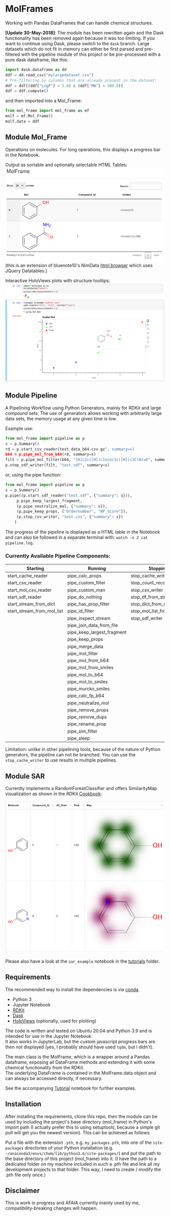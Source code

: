 # MolFrames

Working with Pandas DataFrames that can handle chemical structures.  

**[Update 30-May-2018]**: The module has been rewritten again and the Dask functionality has been removed again because it was too limiting. If you want to continue using Dask, please switch to the `dask` branch.
Large datasets which do not fit in memory can either be first parsed and pre-filtered with the pipeline module of this project or be pre-processed with a pure dask dataframe, like this:

```Python
import dask.dataframe as dd
ddf = dd.read_csv("mylargedataset.csv")
# Pre-filtering by columns that are already present in the dataset:
ddf = ddf[(ddf["LogP"] < 5.0) & (ddf["MW"] < 500.0)]
ddf = ddf.compute()
```

and then imported into a Mol_Frame:
```Python
from mol_frame import mol_frame as mf
molf = mf.Mol_Frame()
molf.data = ddf
```

## Module Mol_Frame

Operations on molecules. For long operations, this displays a progress bar in the Notebook.

Output as sortable and optionally selectable HTML Tables:
![HTML Tables](res/molframe.png)  
(this is an extension of bluenote10's NimData [html browser](https://github.com/bluenote10/NimData/blob/master/src/nimdata/html.nim) 
which uses JQuery Datatables.)

Interactive HoloViews plots with structure tooltips:
![Scatter Plot](res/scatter_test.png)


## Module Pipeline

A Pipelining Workflow using Python Generators, mainly for RDKit and large compound sets.
The use of generators allows working with arbitrarily large data sets, the memory usage at any given time is low.

Example use:
```Python
from mol_frame import pipeline as p
s = p.Summary()
rd = p.start_csv_reader(test_data_b64.csv.gz", summary=s)
b64 = p.pipe_mol_from_b64(rd, summary=s)
filt = p.pipe_mol_filter(b64, "[H]c2c([H])c1ncoc1c([H])c2C(N)=O", summary=s)
p.stop_sdf_writer(filt, "test.sdf", summary=s)
```

or, using the pipe function:
```Python
from mol_frame import pipeline as p
s = p.Summary()
p.pipe((p.start_sdf_reader("test.sdf", {"summary": s})),
     p.pipe_keep_largest_fragment,
     (p.pipe_neutralize_mol, {"summary": s}),
     (p.pipe_keep_props, ["Ordernumber", "NP_Score"]),
     (p.stop_csv_writer, "test.csv", {"summary": s})
    )
```

The progress of the pipeline is displayed as a HTML table in the Notebook and can also be followed in a separate terminal with: `watch -n 2 cat pipeline.log`.

### Currently Available Pipeline Components:

| Starting                   | Running                    | Stopping
|----------------------------|----------------------------|---------------------------|
| start_cache_reader         | pipe_calc_props            | stop_cache_writer         |
| start_csv_reader           | pipe_custom_filter         | stop_count_records        |
| start_mol_csv_reader       | pipe_custom_man            | stop_csv_writer           |
| start_sdf_reader           | pipe_do_nothing            | stop_df_from_stream       |
| start_stream_from_dict     | pipe_has_prop_filter       | stop_dict_from_stream     |
| start_stream_from_mol_list | pipe_id_filter             | stop_mol_list_from_stream |
|                            | pipe_inspect_stream        | stop_sdf_writer           |
|                            | pipe_join_data_from_file   |                           |
|                            | pipe_keep_largest_fragment |                           |
|                            | pipe_keep_props            |                           |
|                            | pipe_merge_data            |                           |
|                            | pipe_mol_filter            |                           |
|                            | pipe_mol_from_b64          |                           |
|                            | pipe_mol_from_smiles       |                           |
|                            | pipe_mol_to_b64            |                           |
|                            | pipe_mol_to_smiles         |                           |
|                            | pipe_murcko_smiles         |                           |
|                            | pipe_calc_fp_b64           |                           |
|                            | pipe_neutralize_mol        |                           |
|                            | pipe_remove_props          |                           |
|                            | pipe_remove_dups           |                           |
|                            | pipe_rename_prop           |                           |
|                            | pipe_sim_filter            |                           |
|                            | pipe_sleep                 |                           |


Limitation: unlike in other pipelining tools, because of the nature of Python generators, the pipeline can not be branched. You can use the `stop_cache_writer` to use results in multiple pipelines.


## Module SAR

Currently implements a RandomForestClassifier and offers SimilarityMap visualization as shown in the RDKit [Cookbook](http://www.rdkit.org/docs/Cookbook.html#using-scikit-learn-with-rdkit):

![Similarity Map](tutorials/sim_map.png "Similarity Map")

Please also have a look at the `sar_example` notebook in the [tutorials](./tutorials) folder.

## Requirements
The recommended way to install the dependencies is via [conda](https://www.anaconda.com/download/).
* Python 3
* Jupyter Notebook
* [RDKit](http://rdkit.org/)
* [Dask](https://dask.pydata.org/)
* [HoloViews](http://holoviews.org/) (optionally, used for plotting)

The code is written and tested on Ubuntu 20.04 and Python 3.9 and is intended for use in the Jupyter Notebook.  
It also works in JupyterLab, but the custom javascript progress bars are then not displayed (yes, I probably should have used `tqdm`, but I didn't).

The main class is the MolFrame, which is a wrapper around a Pandas dataframe, exposing all DataFrame methods and extending it with some chemical functionality from the RDKit.  
The underlying DataFrame is contained in the MolFrame.data object and can always be accessed directly, if necessary.

See the accompanying [Tutorial](tutorials/tutorial1.ipynb) notebook for further examples.

## Installation
After installing the requirements, clone this repo, then the module can be used by including the project's base directory (mol_frame) in Python's import path (I actually prefer this to using setuptools, because a simple git pull will get you the newest version).
This can be achieved as follows:

Put a file with the extension `.pth`, e.g. `my_packages.pth`, into one of the `site-packages` directories of your Python installation (e.g. `~/anaconda3/envs/chem/lib/python3.6/site-packages/`) and put the path to the base directory of this project (mol_frame) into it.
(I have the path to a dedicated folder on my machine included in such a .pth file and link all my development projects to that folder. This way, I need to create / modify the .pth file only once.)

## Disclaimer
This is work in progress and AFAIA currently mainly used by me, compatibility-breaking changes will happen.

